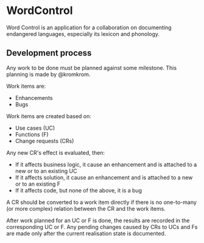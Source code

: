 WordControl
===========

Word Control is an application for a collaboration on documenting endangered languages, especially its lexicon and phonology.

Development process
-------------------
Any work to be done must be planned against some milestone. This planning is made by @kromkrom.

Work items are:
* Enhancements
* Bugs

Work items are created based on:
* Use cases (UC)
* Functions (F)
* Change requests (CRs)

Any new CR's effect is evaluated, then:
* If it affects business logic, it cause an enhancement and is attached to a new or to an existing UC
* If it affects solution, it cause an enhancement and is attached to a new or to an existing F
* If it affects code, but none of the above, it is a bug

A CR should be converted to a work item directly if there is no one-to-many (or more complex) relation between the CR and the work items.

After work planned for an UC or F is done, the results are recorded in the corresponding UC or F.
Any pending changes caused by CRs to UCs and Fs are made only after the current realisation state is documented.
